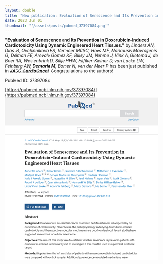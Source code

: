 ```yaml
---
layout: double
title: "New publication: Evaluation of Senescence and Its Prevention in Doxorubicin-Induced Cardiotoxicity Using Dynamic Engineered Heart Tissues"
date: 2023 Jun 01
thumbnail: "'/assets/posts/pubmed_37397084.png'"
---
```

<strong>"Evaluation of Senescence and Its Prevention in Doxorubicin-Induced Cardiotoxicity Using Dynamic Engineered Heart Tissues."</strong> by <em>Linders AN, Dias IB, Ovchinnikova ES, Vermeer MCSC, Hoes MF, Markousis Mavrogenis G, Deiman FE, Arevalo Gomez KF, Bliley JM, Nehme J, Vink A, Gietema J, de Boer RA, Westenbrink D, Sillje HHW, Hilfiker-Kleiner D, van Laake LW, Feinberg AW, <strong>Demaria M</strong>, Bomer N, van der Meer P</em>  has been just published in <em><strong><ins>JACC CardioOncol</ins></strong></em>.
Congratulations to the authors!
    
PubMed ID: 37397084
    
[https://pubmed.ncbi.nlm.nih.gov/37397084/](https://pubmed.ncbi.nlm.nih.gov/37397084)
![](/assets/posts/pubmed_37397084.png)
